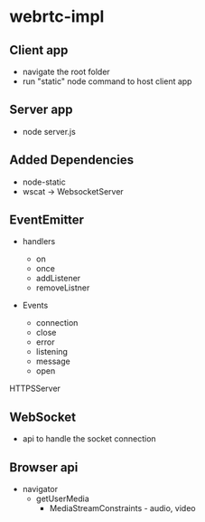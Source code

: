 # webrtc-impl

## Client app
- navigate the root folder
- run "static" node command to host client app 

## Server app
- node server.js 

## Added Dependencies
- node-static
- wscat -> WebsocketServer


##  EventEmitter
- handlers
    - on
    - once
    - addListener
    - removeListner

- Events
    - connection
    - close
    - error
    - listening
    - message
    - open

HTTPSServer

## WebSocket
- api to handle the socket connection 

## Browser api
- navigator 
    - getUserMedia
        - MediaStreamConstraints  - audio, video 